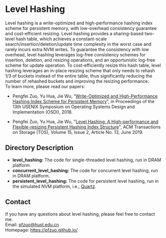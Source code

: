 
# Level Hashing

Level hashing is a write-optimized and high-performance hashing index scheme for persistent memory, with low-overhead consistency guarantee and cost-efficient resizing. Level hashing provides a sharing-based two-level hash table, which achieves a constant-scale search/insertion/deletion/update time complexity in the worst case and rarely incurs extra NVM writes. To guarantee the consistency with low overhead, level hashing leverages log-free consistency schemes for insertion, deletion, and resizing operations, and an opportunistic log-free scheme for update operation. To cost-efficiently resize this hash table, level hashing leverages an in-place resizing scheme that only needs to rehash 1/3 of buckets instead of the entire table, thus significantly reducing the number of rehashed buckets and improving the resizing performance.   
To learn more, please read our papers:

* Pengfei Zuo, Yu Hua, Jie Wu, “[Write-Optimized and High-Performance Hashing Index Scheme for Persistent Memory](https://www.usenix.org/conference/osdi18/presentation/zuo)”, in Proceedings of the 13th USENIX Symposium on Operating Systems Design and Implementation (OSDI), 2018.

* Pengfei Zuo, Yu Hua, Jie Wu, "[Level Hashing: A High-performance and Flexible-resizing Persistent Hashing Index Structure](https://csyhua.github.io/csyhua/hua-tos2019.pdf)", ACM Transactions on Storage (TOS), Volume 15, Issue 2, Article No. 13, June 2019.

## Directory Description

* **level_hashing:** The code for single-threaded level hashing, run in DRAM platform.
* **concurrent_level_hashing:** The code for concurrent level hashing, run in DRAM platform.
* **persistent_level_hashing:** The code for persistent level hashing, run in the simulated NVM platform, i.e., [Quartz](https://github.com/HewlettPackard/quartz).

## Contact

If you have any questions about level hashing, please feel free to contact me.   
Email: pfzuo@hust.edu.cn   
Homepage: https://pfzuo.github.io/  